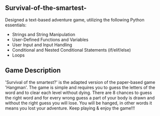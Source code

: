 ## Survival-of-the-smartest-

Designed a text-based adventure game, utilizing the following Python essentials: 
* Strings and String Manipulation
* User-Defined Functions and Variables
* User Input and Input Handling
* Conditional and Nested Conditional Statements (if/elif/else)
* Loops

## Game Description
'Survival of the smartest?' is the adapted version of the paper-based game 'Hangman'. The game is simple and requires you to guess the letters of the word and to clear each level without dying. There are 8 chances to guess the right word and for every wrong guess a part of your body is drawn and without the right guess you will lose. You will be hanged, in other words it means you lost your adventure. Keep playing & enjoy the game!!!
